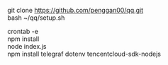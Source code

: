 git clone https://github.com/penggan00/qq.git  
bash ~/qq/setup.sh



crontab -e  
npm install  
node index.js  
npm install telegraf dotenv tencentcloud-sdk-nodejs